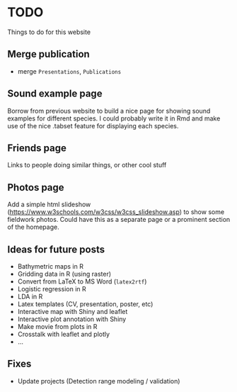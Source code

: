 # TODO
Things to do for this website

## Merge publication
* merge `Presentations`, `Publications`

## Sound example page
Borrow from previous website to build a nice page for showing sound examples for different species. I could probably write it in Rmd and make use of the nice .tabset feature for displaying each species.

## Friends page
Links to people doing similar things, or other cool stuff

## Photos page
Add a simple html slideshow (https://www.w3schools.com/w3css/w3css_slideshow.asp) to show some fieldwork photos. Could have this as a separate page or a prominent section of the homepage.

## Ideas for future posts
* Bathymetric maps in R
* Gridding data in R (using raster)
* Convert from LaTeX to MS Word (`latex2rtf`)
* Logistic regression in R  
* LDA in R  
* Latex templates (CV, presentation, poster, etc)  
* Interactive map with Shiny and leaflet
* Interactive plot annotation with Shiny
* Make movie from plots in R
* Crosstalk with leaflet and plotly
* ...

## Fixes
* Update projects (Detection range modeling / validation)
